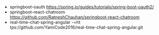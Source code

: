 - springboot-oauth https://spring.io/guides/tutorials/spring-boot-oauth2/
- springboot-react-chatroom https://github.com/RatneshChauhan/springboot-react-chatroom
- real-time-chat-spring-angular -=ht    tps://github.com/YamiCode2016/real-time-chat-spring-angular.git
